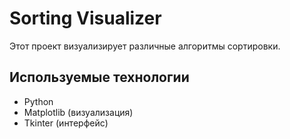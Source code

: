 # Sorting Visualizer

Этот проект визуализирует различные алгоритмы сортировки.

## Используемые технологии
- Python
- Matplotlib (визуализация)
- Tkinter (интерфейс)
